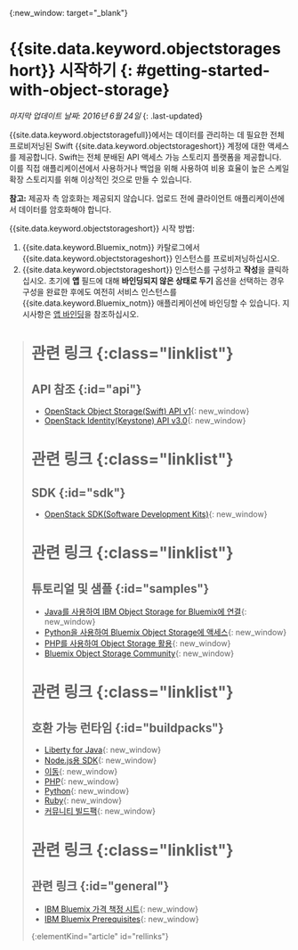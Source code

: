 {:new_window: target="_blank"}

# {{site.data.keyword.objectstorageshort}} 시작하기 {: #getting-started-with-object-storage} 

*마지막 업데이트 날짜: 2016년 6월 24일*
{: .last-updated}

{{site.data.keyword.objectstoragefull}}에서는 데이터를 관리하는 데 필요한 전체 프로비저닝된 Swift {{site.data.keyword.objectstorageshort}} 계정에 대한 액세스를 제공합니다. Swift는 전체 분배된 API 액세스 가능 스토리지 플랫폼을 제공합니다. 이를 직접 애플리케이션에서 사용하거나 백업을 위해 사용하여 비용 효율이 높은 스케일 확장 스토리지를 위해 이상적인 것으로 만들 수 있습니다. 

**참고:** 제공자 측 암호화는 제공되지 않습니다. 업로드 전에 클라이언트 애플리케이션에서 데이터를 암호화해야 합니다. 


{{site.data.keyword.objectstorageshort}} 시작 방법:

1.	{{site.data.keyword.Bluemix_notm}} 카탈로그에서 {{site.data.keyword.objectstorageshort}} 인스턴스를 프로비저닝하십시오. 
2.	{{site.data.keyword.objectstorageshort}} 인스턴스를 구성하고 **작성**을 클릭하십시오. 초기에 **앱** 필드에 대해 **바인딩되지 않은 상태로 두기** 옵션을 선택하는 경우 구성을 완료한 후에도 여전히 서비스 인스턴스를 {{site.data.keyword.Bluemix_notm}} 애플리케이션에 바인딩할 수 있습니다. 지시사항은 [앱 바인딩](https://console.ng.bluemix.net/docs/services/ObjectStorage/objectstorge_usingobjectstorage.html#using-object-storage-from-bluemix-app)을 참조하십시오. 


># 관련 링크 {:class="linklist"}
>## API 참조 {:id="api"}
>* [OpenStack Object Storage(Swift) API v1](http://developer.openstack.org/api-ref-objectstorage-v1.html){: new_window}
>* [OpenStack Identity(Keystone) API v3.0](http://developer.openstack.org/api-ref-identity-v3.html){: new_window}
>
># 관련 링크 {:class="linklist"}
>## SDK {:id="sdk"}
>* [OpenStack SDK(Software Development Kits)](https://wiki.openstack.org/wiki/SDKs){: new_window}
>
># 관련 링크 {:class="linklist"}
>## 튜토리얼 및 샘플 {:id="samples"}
>* [Java를 사용하여 IBM Object Storage for Bluemix에 연결](https://developer.ibm.com/recipes/tutorials/connecting-to-ibm-object-storage-for-bluemix-with-java/){: new_window}
>* [Python을 사용하여 Bluemix Object Storage에 액세스](https://developer.ibm.com/recipes/tutorials/use-python-to-access-your-bluemix-object-storage/){: new_window}
>* [PHP를 사용하여 Object Storage 활용](https://developer.ibm.com/recipes/tutorials/use-php-to-leverage-object-storage-for-bluemix/){: new_window}
>* [Bluemix Object Storage Community](https://www.ibm.com/developerworks/community/groups/service/html/communityoverview?communityUuid=1b48459f-4091-43cb-bca4-37863606d989){: new_window}
>
># 관련 링크 {:class="linklist"}
>## 호환 가능 런타임 {:id="buildpacks"}
>* [Liberty for Java](https://www.ng.bluemix.net/docs/runtimes/liberty/index.html){: new_window}
>* [Node.js용 SDK](https://www.ng.bluemix.net/docs/runtimes/nodejs/index.html){: new_window}
>* [이동](https://www.ng.bluemix.net/docs/runtimes/go/index.html){: new_window}
>* [PHP](https://www.ng.bluemix.net/docs/runtimes/php/index.html){: new_window}
>* [Python](https://www.ng.bluemix.net/docs/runtimes/python/index.html){: new_window}
>* [Ruby](https://www.ng.bluemix.net/docs/runtimes/ruby/index.html){: new_window}
>* [커뮤니티 빌드팩](https://www.ng.bluemix.net/docs/starters/byob.html){: new_window}
>
># 관련 링크 {:class="linklist"}
>## 관련 링크 {:id="general"}
>* [IBM Bluemix 가격 책정 시트](https://www.ng.bluemix.net/#/pricing){: new_window}
>* [IBM Bluemix Prerequisites](https://developer.ibm.com/bluemix/support/#prereqs){: new_window}
>
>{:elementKind="article" id="rellinks"}
